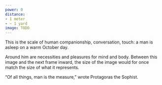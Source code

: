 ```yaml
---
power: 0
distance:
- 1 meter
- ~ 1 yard
image: TODO
---
```

This is the scale of human companionship, conversation, touch: a man is asleep on a warm October day.

Around him are necessities and pleasures for mind and body. Between this image and the next frame inward, the size of the image would for once match the size of what it represents.

“Of all things, man is the measure,” wrote Protagoras the Sophist.
